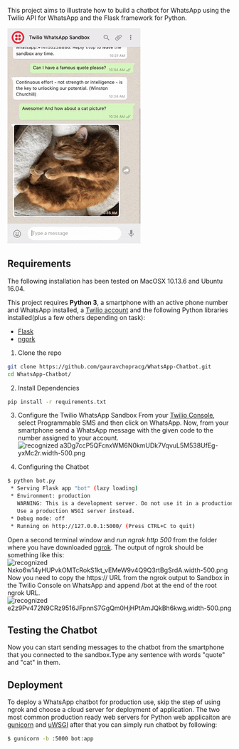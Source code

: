 This project aims to illustrate how to build a chatbot for WhatsApp using the Twilio API for WhatsApp and the Flask framework for Python.

![recognized_example.png](https://github.com/gauravchopracg/WhatsApp-Chatbot/blob/master/Output/example.png)

## Requirements

The following installation has been tested on MacOSX 10.13.6 and Ubuntu 16.04.

This project requires **Python 3**, a smartphone with an active phone number and WhatsApp installed, a [Twilio account](http://www.twilio.com/referral/7fB3Je) and the following Python libraries installed(plus a few others depending on task):

- [Flask](https://palletsprojects.com/p/flask/)
- [ngork](https://ngrok.com/)

1. Clone the repo

```bash
git clone https://github.com/gauravchopracg/WhatsApp-Chatbot.git
cd WhatsApp-Chatbot/
```

2. Install Dependencies
```bash
pip install -r requirements.txt
```

3. Configure the Twilio WhatsApp Sandbox
From your [Twilio Console](https://www.twilio.com/console), select Programmable SMS and then click on WhatsApp. Now, from your smartphone send a WhatsApp message with the given code to the number assigned to your account.
![recognized a3Dg7ccP5QFcnxWM6N0kmUDk7VqvuL5M538UfEg-yxMc2r.width-500.png](https://twilio-cms-prod.s3.amazonaws.com/images/a3Dg7ccP5QFcnxWM6N0kmUDk7VqvuL5M538UfEg-yxMc2r.width-500.png)

4. Configuring the Chatbot
```bash
$ python bot.py
 * Serving Flask app "bot" (lazy loading)
 * Environment: production
   WARNING: This is a development server. Do not use it in a production deployment.
   Use a production WSGI server instead.
 * Debug mode: off
 * Running on http://127.0.0.1:5000/ (Press CTRL+C to quit)
```

Open a second terminal window and *run ngrok http 500* from the folder where you have downloaded [ngrok](https://ngrok.com/). The output of ngrok should be something like this:
![recognized Nxko6w14yHUPvkOMTcRokS1kt_vEMeW9v4Q9Q3rtBgSrdA.width-500.png](https://twilio-cms-prod.s3.amazonaws.com/images/Nxko6w14yHUPvkOMTcRokS1kt_vEMeW9v4Q9Q3rtBgSrdA.width-500.png)
Now you need to copy the https:// URL from the ngrok output to Sandbox in the Twilio Console on WhatsApp and append /bot at the end of the root ngrok URL.
![recognized e2z9Pv472N9CRz9516JFpnnS7GgQm0HjHPtAmJQkBh6kwg.width-500.png](https://twilio-cms-prod.s3.amazonaws.com/images/e2z9Pv472N9CRz9516JFpnnS7GgQm0HjHPtAmJQkBh6kwg.width-500.png)

## Testing the Chatbot
Now you can start sending messages to the chatbot from the smartphone that you connected to the sandbox.Type any sentence with words "quote" and "cat" in them.

## Deployment
To deploy a WhatsApp chatbot for production use, skip the step of using ngrok and choose a cloud server for deployment of application. The two most common production ready web servers for Python web applicaiton are [gunicorn](https://gunicorn.org/) and [uWSGI](https://uwsgi-docs.readthedocs.io/en/latest/) after that you can simply run chatbot by following:
```bash
$ gunicorn -b :5000 bot:app
```
